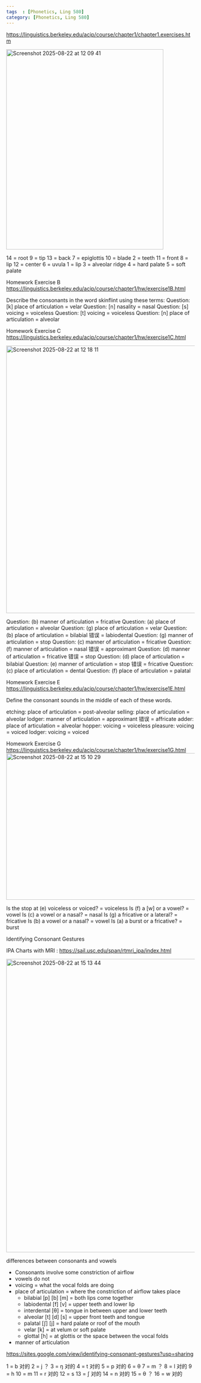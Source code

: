 ```yaml
---
tags  : [Phonetics, Ling 580]
category: [Phonetics, Ling 580]
---
```


https://linguistics.berkeley.edu/acip/course/chapter1/chapter1.exercises.htm

<img width="420" height="535" alt="Screenshot 2025-08-22 at 12 09 41" src="https://github.com/user-attachments/assets/a6f0428d-398f-47cf-87a0-5c7523890574" />

14 = root
9 = tip
13 = back
7 = epiglottis
10 = blade
2 = teeth
11 = front
8 = lip
12 = center
6 = uvula
1 = lip
3 = alveolar ridge
4 = hard palate
5 = soft palate

Homework Exercise B
https://linguistics.berkeley.edu/acip/course/chapter1/hw/exercise1B.html

Describe the consonants in the word skinflint using these terms:
Question: [k] place of articulation = velar
Question: [n] nasality = nasal
Question: [s] voicing = voiceless
Question: [t] voicing = voiceless
Question: [n] place of articulation = alveolar


Homework Exercise C
https://linguistics.berkeley.edu/acip/course/chapter1/hw/exercise1C.html


<img width="1011" height="715" alt="Screenshot 2025-08-22 at 12 18 11" src="https://github.com/user-attachments/assets/e00bba4f-cd81-4408-9896-a3710308232c" />

Question: (b) manner of articulation = fricative
Question: (a) place of articulation = alveolar
Question: (g) place of articulation = velar
Question: (b) place of articulation = bilabial 错误 = labiodental
Question: (g) manner of articulation = stop
Question: (c) manner of articulation = fricative
Question: (f) manner of articulation = nasal 错误 = approximant
Question: (d) manner of articulation = fricative 错误 = stop
Question: (d) place of articulation = bilabial
Question: (e) manner of articulation = stop 错误 = fricative
Question: (c) place of articulation = dental
Question: (f) place of articulation = palatal

Homework Exercise E
https://linguistics.berkeley.edu/acip/course/chapter1/hw/exercise1E.html

Define the consonant sounds in the middle of each of these words.

etching: place of articulation = post-alveolar
selling: place of articulation = alveolar
lodger: manner of articulation = approximant 错误 = affricate
adder: place of articulation = alveolar
hopper: voicing = voiceless
pleasure: voicing = voiced
lodger: voicing = voiced




Homework Exercise G
https://linguistics.berkeley.edu/acip/course/chapter1/hw/exercise1G.html
<img width="972" height="392" alt="Screenshot 2025-08-22 at 15 10 29" src="https://github.com/user-attachments/assets/6d897dfc-7b7c-44b0-b000-177795c951e2" />

Is the stop at (e) voiceless or voiced? = voiceless
Is (f) a [w] or a vowel? = vowel
Is (c) a vowel or a nasal? = nasal
Is (g) a fricative or a lateral? = fricative
Is (b) a vowel or a nasal? = vowel
Is (a) a burst or a fricative?  = burst

Identifying Consonant Gestures

IPA Charts with MRI : https://sail.usc.edu/span/rtmri_ipa/index.html

<img width="1084" height="784" alt="Screenshot 2025-08-22 at 15 13 44" src="https://github.com/user-attachments/assets/0fed158f-e1eb-480a-8d7f-f25f02c16511" />

differences between consonants and vowels
- Consonants involve some constriction of airflow
- vowels do not
- voicing = what the vocal folds are doing 
- place of articulation = where the constriction of airflow takes place
  - bilabial [p] [b] [m] = both lips come together
  - labiodental [f] [v] = upper teeth and lower lip
  - interdental [θ] = tongue in between upper and lower teeth
  - alveolar [t] [d] [s] = upper front teeth and tongue
  - palatal [ʃ] [j] = hard palate or roof of the mouth
  - velar [k] = at velum or soft palate
  - glottal [h] = at glottis or the space between the vocal folds
- manner of articulation 

https://sites.google.com/view/identifying-consonant-gestures?usp=sharing

1 = b 对的
2 = j  ？
3 = ŋ 对的
4 = t 对的
5 = p 对的
6 = θ
7 = m ？
8 = l 对的
9 = h
10 = m 
11 = r 对的
12 = s
13 = ʃ  对的
14 = n 对的
15 = θ ？
16 = w 对的
